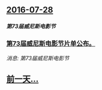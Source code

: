 ## [2016-07-28](/news/2016/07/28/index.md)

##### 第73届威尼斯电影节
### [第73届威尼斯电影节片单公布。 ](/news/2016/07/28/第73届威尼斯电影节片单公布.md)
_消息: 第73届威尼斯电影节_

## [前一天...](/news/2016/07/27/index.md)

